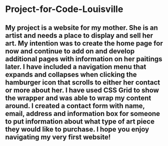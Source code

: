 # Project-for-Code-Louisville
## My project is a website for my mother. She is an artist and needs a place to display and sell her art. My intention was to create the home page for now and continue to add on and develop additional pages with information on her paitings later. I have included a navigation menu that expands and collapses when clicking the hamburger icon that scrolls to either her contact or more about her. I have used CSS Grid to show the wrapper and was able to wrap my content around. I created a contact form with name, email, address and information box for someone to put information about what type of art piece they would like to purchase. I hope you enjoy navigating my very first website! 
